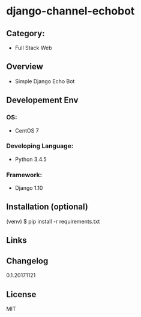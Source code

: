 django-channel-echobot
===

## Category:
- Full Stack Web 

## Overview
- Simple Django Echo Bot

## Developement Env
### OS:
- CentOS 7

### Developing Language: 
- Python 3.4.5

### Framework:
- Django 1.10

## Installation (optional)
(venv) $ pip install -r requirements.txt

## Links

## Changelog
0.1.20171121

## License
MIT

